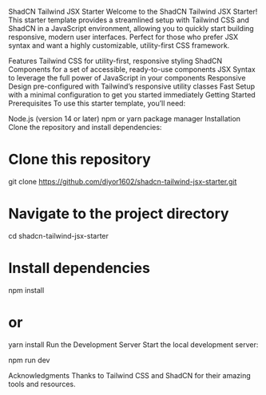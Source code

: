 ShadCN Tailwind JSX Starter
Welcome to the ShadCN Tailwind JSX Starter! This starter template provides a streamlined setup with Tailwind CSS and ShadCN in a JavaScript environment, allowing you to quickly start building responsive, modern user interfaces. Perfect for those who prefer JSX syntax and want a highly customizable, utility-first CSS framework.

Features
Tailwind CSS for utility-first, responsive styling
ShadCN Components for a set of accessible, ready-to-use components
JSX Syntax to leverage the full power of JavaScript in your components
Responsive Design pre-configured with Tailwind’s responsive utility classes
Fast Setup with a minimal configuration to get you started immediately
Getting Started
Prerequisites
To use this starter template, you’ll need:

Node.js (version 14 or later)
npm or yarn package manager
Installation
Clone the repository and install dependencies:

# Clone this repository
git clone https://github.com/diyor1602/shadcn-tailwind-jsx-starter.git

# Navigate to the project directory

cd shadcn-tailwind-jsx-starter

# Install dependencies

npm install

# or

yarn install
Run the Development Server
Start the local development server:

npm run dev

Acknowledgments
Thanks to Tailwind CSS and ShadCN for their amazing tools and resources.
